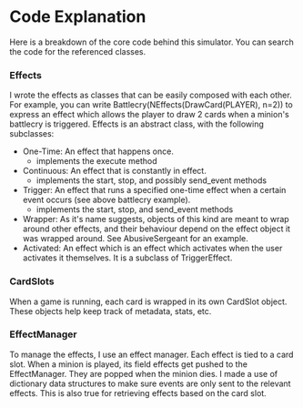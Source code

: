 # Code Explanation

Here is a breakdown of the core code behind this simulator. You can search the code for the referenced classes.

### Effects

I wrote the effects as classes that can be easily composed with each other. For example, you can write Battlecry(NEffects(DrawCard(PLAYER), n=2)) to express an effect which allows the player to draw 2 cards when a minion's battlecry is triggered. Effects is an abstract class, with the following subclasses:

- One-Time: An effect that happens once.
  - implements the execute method
- Continuous: An effect that is constantly in effect.
  - implements the start, stop, and possibly send_event methods
- Trigger: An effect that runs a specified one-time effect when a certain event occurs (see above battlecry example).
  - implements the start, stop, and send_event methods
- Wrapper: As it's name suggests, objects of this kind are meant to wrap around other effects, and their behaviour depend on the effect object it was wrapped around. See AbusiveSergeant for an example.
- Activated: An effect which is an effect which activates when the user activates it themselves. It is a subclass of TriggerEffect.

### CardSlots

When a game is running, each card is wrapped in its own CardSlot object. These objects help keep track of metadata, stats, etc.

### EffectManager

To manage the effects, I use an effect manager. Each effect is tied to a card slot. When a minion is played, its field effects get pushed to the EffectManager. They are popped when the minion dies. I made a use of dictionary data structures to make sure events are only sent to the relevant effects. This is also true for retrieving effects based on the card slot.
